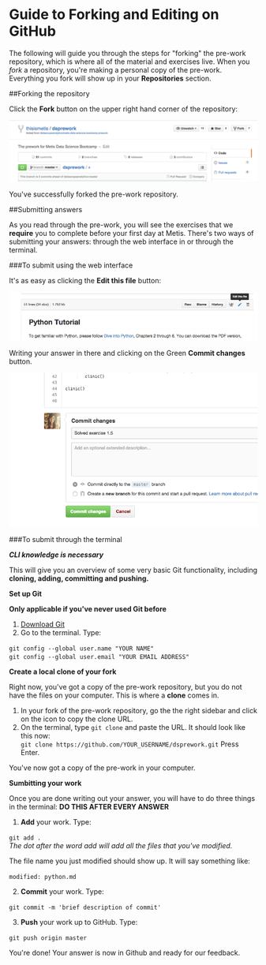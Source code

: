 # Guide to Forking and Editing on GitHub

The following will guide you through the steps for "forking" the pre-work repository, which is where all of the material and exercises live. When you _fork_ a repository, you&apos;re making a personal copy of the pre-work. Everything you fork will show up in your **Repositories** section.

##Forking the repository 

Click the **Fork** button on the upper right hand corner of the repository:

![fork](img/forking_repo.png)

You&apos;ve successfully forked the pre-work repository. 

##Submitting answers

As you read through the pre-work, you will see the exercises that we **require** you to complete before your first day at Metis. There's two ways of submitting your answers: through the web interface in or through the terminal. 

###To submit using the web interface

It's as easy as clicking the **Edit this file** button:

![fork](img/edit_file.png)

Writing your answer in there and clicking on the Green **Commit changes** button.   

![fork](img/commit_file.png)

###To submit through the terminal

__*CLI knowledge is necessary*__

This will give you an overview of some very basic Git functionality, including **cloning, adding, committing and pushing.**

**Set up Git**    

__Only applicable if you&apos;ve never used Git before__

1. [Download Git](http://git-scm.com/downloads)
2. Go to the terminal. Type:

`git config --global user.name "YOUR NAME"`  
`git config --global user.email "YOUR EMAIL ADDRESS"`

**Create a local clone of your fork**

Right now, you&apos;ve got a copy of the pre-work repository, but you do not have the files on your computer. This is where a **clone** comes in.

1. In your fork of the pre-work repository, go the the right sidebar and click on the icon to copy the clone URL. 
2. On the terminal, type `git clone` and paste the URL. It should look like this now:  
`git clone https://github.com/YOUR_USERNAME/dsprework.git`  Press Enter.

You&apos;ve now got a copy of the pre-work in your computer.

**Sumbitting your work**

Once you are done writing out your answer, you will have to do three things in the terminal:
**DO THIS AFTER EVERY ANSWER**  

1. **Add** your work. Type:  

`git add .`  
_The dot after the word add will add all the files that you've modified._  

The file name you just modified should show up. It will say something like:  

`modified: python.md`

2. **Commit** your work. Type:

`git commit -m 'brief description of commit'`  

3. **Push** your work up to GitHub. Type:  

`git push origin master`

You&apos;re done! Your answer is now in Github and ready for our feedback. 



